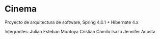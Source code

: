 # Cinema
Proyecto de arquitectura de software, Spring 4.0.1 + Hibernate 4.x

Integrantes:
Julian Esteban Montoya
Cristian Camilo Isaza
Jennifer Acosta
